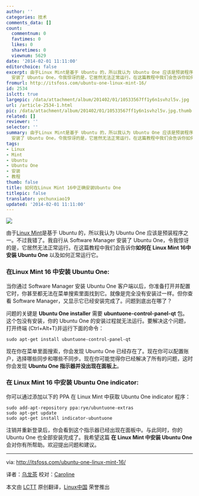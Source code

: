 ```yaml
---
author: ''
categories: 技术
comments_data: []
count:
  commentnum: 0
  favtimes: 0
  likes: 0
  sharetimes: 0
  viewnum: 5629
date: '2014-02-01 11:11:00'
editorchoice: false
excerpt: 由于Linux Mint是基于 Ubuntu 的，所以我认为 Ubuntu One 应该是预装程序之一。不过我错了。我自行从 Software Manager
  安装了 Ubuntu One，令我惊讶的是，它居然无法正常运行。在这篇教程中我们会告诉你如何在 Linu ...
fromurl: http://itsfoss.com/ubuntu-one-linux-mint-16/
id: 2534
islctt: true
largepic: /data/attachment/album/201402/01/10533567ff1y6n1svhzl5v.jpg
url: /article-2534-1.html
pic: /data/attachment/album/201402/01/10533567ff1y6n1svhzl5v.jpg.thumb.jpg
related: []
reviewer: ''
selector: ''
summary: 由于Linux Mint是基于 Ubuntu 的，所以我认为 Ubuntu One 应该是预装程序之一。不过我错了。我自行从 Software Manager
  安装了 Ubuntu One，令我惊讶的是，它居然无法正常运行。在这篇教程中我们会告诉你如何在 Linu ...
tags:
- Linux
- Mint
- Ubuntu
- Ubuntu One
- 安装
- 教程
thumb: false
title: 如何在Linux Mint 16中正确安装Ubuntu One
titlepic: false
translator: yechunxiao19
updated: '2014-02-01 11:11:00'
---
```


![](/data/attachment/album/201402/01/10533567ff1y6n1svhzl5v.jpg)


由于[Linux Mint](http://www.linuxmint.com/)是基于 Ubuntu 的，所以我认为 Ubuntu One 应该是预装程序之一。不过我错了。我自行从 Software Manager 安装了 Ubuntu One，令我惊讶的是，它居然无法正常运行。在这篇教程中我们会告诉你**如何在 Linux Mint 16中安装 Ubuntu One** 以及如何正常运行它。


### 在Linux Mint 16 中安装 Ubuntu One:


当你通过 Software Manager 安装 Ubuntu One 客户端以后，你准备打开并配置它时，你甚至都无法在菜单搜索里面找到它。就像是完全没有安装过一样。但你查看 Software Manager，又显示它已经安装完成了。问题到底出在哪了？


问题的关键是 **Ubuntu One installer** 需要 **ubuntuone-control-panel-qt** 包。这个包没有安装，你的 Ubuntu One 的安装过程就无法运行。要解决这个问题，打开终端 (Ctrl+Alt+T)并运行下面的命令：



```
sudo apt-get install ubuntuone-control-panel-qt

```

现在你在菜单里面搜索，你会发现 Ubuntu One 已经存在了。现在你可以配置账户，选择哪些同步和哪些不同步。现在你可能觉得你已经解决了所有的问题，这时你会发现 **Ubuntu One 指示器并没出现在面板上**。


### 在 Linux Mint 16 中安装 Ubuntu One indicator:


你可以通过添加以下的 PPA 在 Linux Mint 中获取 Ubuntu One indicator 程序：



```
sudo add-apt-repository ppa:rye/ubuntuone-extras
sudo apt-get update 
sudo apt-get install indicator-ubuntuone

```

注销并重新登录后，你会看到这个指示器已经出现在面板中。与此同时，你的 Ubuntu One 也全部安装完成了。我希望这篇 **在 Linux Mint 中安装 Ubuntu One** 会对你有所帮助。欢迎提出问题和建议。




---


via: <http://itsfoss.com/ubuntu-one-linux-mint-16/>


译者：[乌龙茶](https://github.com/yechunxiao19) 校对：[Caroline](https://github.com/carolinewuyan)


本文由 [LCTT](https://github.com/LCTT/TranslateProject) 原创翻译，[Linux中国](http://linux.cn/) 荣誉推出